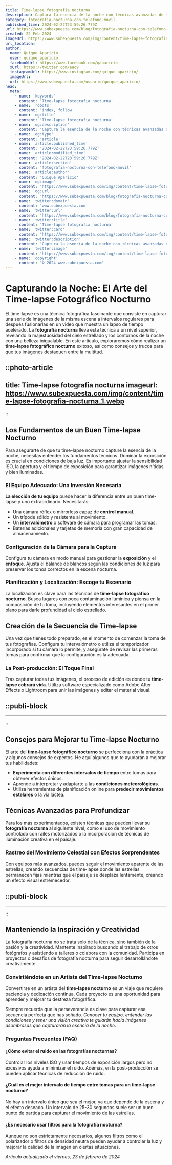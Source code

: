 ```yaml
---
title: Time-lapse fotografia nocturna
description: Captura la esencia de la noche con técnicas avanzadas de time-lapse fotográfico. Descubre secretos y consejos para fotos nocturnas impresionantes.
category: fotografia-nocturna-con-telefono-movil
published_time: 2024-02-22T23:59:26.779Z
url: https://www.subexpuesta.com/blog/fotografia-nocturna-con-telefono-movil/time-lapse-fotografia-nocturna
created: 22 Feb 2024
imageUrl: https://www.subexpuesta.com/img/content/time-lapse-fotografia-nocturna_1.webp
url_location:
author:
  name: Quique Aparicio
  user: quique_aparicio
  facebookUrl: https://www.facebook.com/qaparicio
  xUrl: https://twitter.com/eac9
  instagramUrl: https://www.instagram.com/quique_aparicio/
  imageUrl: 
  url: https://www.subexpuesta.com/usuario/quique_aparicio/
head:
  meta:
    - name: 'keywords'
      content: 'Time-lapse fotografia nocturna'
    - name: 'robots'
      content: 'index, follow'
    - name: 'og:title'
      content: 'Time-lapse fotografia nocturna'
    - name: 'og:description'
      content: 'Captura la esencia de la noche con técnicas avanzadas de time-lapse fotográfico. Descubre secretos y consejos para fotos nocturnas impresionantes.'
    - name: 'og:type'
      content: 'article'
    - name: 'article:published_time'
      content: '2024-02-22T23:59:26.779Z'
    - name: 'article:modified_time'
      content: '2024-02-22T23:59:26.779Z'
    - name: 'article:section'
      content: 'fotografia-nocturna-con-telefono-movil'
    - name: 'article:author'
      content: 'Quique Aparicio'
    - name: 'og:image'
      content: 'https://www.subexpuesta.com/img/content/time-lapse-fotografia-nocturna_1.webp'
    - name: 'og:url'
      content: 'https://www.subexpuesta.com/blog/fotografia-nocturna-con-telefono-movil/time-lapse-fotografia-nocturna'
    - name: 'twitter:domain'
      content: 'www.subexpuesta.com'
    - name: 'twitter:url'
      content: 'https://www.subexpuesta.com/blog/fotografia-nocturna-con-telefono-movil/time-lapse-fotografia-nocturna'
    - name: 'twitter:title'
      content: 'Time-lapse fotografia nocturna'
    - name: 'twitter:card'
      content: 'https://www.subexpuesta.com/img/content/time-lapse-fotografia-nocturna_1.webp'
    - name: 'twitter:description'
      content: 'Captura la esencia de la noche con técnicas avanzadas de time-lapse fotográfico. Descubre secretos y consejos para fotos nocturnas impresionantes.'
    - name: 'twitter:image'
      content: 'https://www.subexpuesta.com/img/content/time-lapse-fotografia-nocturna_1.webp'
    - name: 'copyright'
      content: '© 2024 www.subexpuesta.com'
---
```

# Capturando la Noche: El Arte del Time-lapse Fotográfico Nocturno

El time-lapse es una técnica fotográfica fascinante que consiste en capturar una serie de imágenes de la misma escena a intervalos regulares para después fusionarlas en un video que muestra un lapso de tiempo acelerado. La **fotografía nocturna** lleva esta técnica a un nivel superior, revelando la majestuosidad del cielo estrellado y los contornos de la noche con una belleza inigualable. En este artículo, exploraremos cómo realizar un **time-lapse fotográfico nocturno** exitoso, así como consejos y trucos para que tus imágenes destaquen entre la multitud.


::photo-article
---
title: Time-lapse fotografia nocturna
imageurl: https://www.subexpuesta.com/img/content/time-lapse-fotografia-nocturna_1.webp
---
::


## Los Fundamentos de un Buen Time-lapse Nocturno

Para asegurarte de que tu time-lapse nocturno capture la esencia de la noche, necesitas entender los fundamentos técnicos. Dominar la exposición es crucial en condiciones de baja luz. Es importante ajustar la sensibilidad ISO, la apertura y el tiempo de exposición para garantizar imágenes nítidas y bien iluminadas.

### El Equipo Adecuado: Una Inversión Necesaria

**La elección de tu equipo** puede hacer la diferencia entre un buen time-lapse y uno extraordinario. Necesitarás:

- Una cámara réflex o mirrorless capaz de **control manual**.
- Un trípode sólido y resistente al movimiento.
- Un **intervalómetro** o software de cámara para programar las tomas.
- Baterías adicionales y tarjetas de memoria con gran capacidad de almacenamiento.

### Configuración de la Cámara para la Captura

Configura tu cámara en modo manual para gestionar la **exposición** y el **enfoque**. Ajusta el balance de blancos según las condiciones de luz para preservar los tonos correctos en la escena nocturna.

### Planificación y Localización: Escoge tu Escenario

La localización es clave para las técnicas de **time-lapse fotográfico nocturno**. Busca lugares con poca contaminación lumínica y piensa en la composición de tu toma, incluyendo elementos interesantes en el primer plano para darle profundidad al cielo estrellado.

## Creación de la Secuencia de Time-lapse

Una vez que tienes todo preparado, es el momento de comenzar la toma de tus fotografías. Configura tu intervalómetro o utiliza el temporizador incorporado si tu cámara lo permite, y asegúrate de revisar las primeras tomas para confirmar que la configuración es la adecuada.

### La Post-producción: El Toque Final

Tras capturar todas tus imágenes, el proceso de edición es donde tu **time-lapse cobrará vida**. Utiliza software especializado como Adobe After Effects o Lightroom para unir las imágenes y editar el material visual.


  ::publi-block
  ---
  ---
  ::
  
  
## Consejos para Mejorar tu Time-lapse Nocturno

El arte del **time-lapse fotográfico nocturno** se perfecciona con la práctica y algunos consejos de expertos. He aquí algunos que te ayudarán a mejorar tus habilidades:

- **Experimenta con diferentes intervalos de tiempo** entre tomas para obtener efectos únicos.
- Aprende a interpretar y adaptarte a las **condiciones meteorológicas**.
- Utiliza herramientas de planificación online para **predecir movimientos estelares** o la vía láctea.

## Técnicas Avanzadas para Profundizar

Para los más experimentados, existen técnicas que pueden llevar su **fotografía nocturna** al siguiente nivel, como el uso de movimiento controlado con raíles motorizados o la incorporación de técnicas de iluminación creativa en el paisaje.

### Rastreo del Movimiento Celestial con Efectos Sorprendentes

Con equipos más avanzados, puedes seguir el movimiento aparente de las estrellas, creando secuencias de time-lapse donde las estrellas permanecen fijas mientras que el paisaje se desplaza lentamente, creando un efecto visual estremecedor.


  ::publi-block
  ---
  ---
  ::
  
  
## Manteniendo la Inspiración y Creatividad

La fotografía nocturna no se trata solo de la técnica, sino también de la pasión y la creatividad. Mantente inspirado buscando el trabajo de otros fotógrafos y asistiendo a talleres o colabora con la comunidad. Participa en proyectos o desafíos de fotografía nocturna para seguir desarrollándote creativamente.

### Convirtiéndote en un Artista del Time-lapse Nocturno

Convertirse en un artista del **time-lapse nocturno** es un viaje que requiere paciencia y dedicación continua. Cada proyecto es una oportunidad para aprender y mejorar tu destreza fotográfica.

Siempre recuerda que la perseverancia es clave para capturar esa secuencia perfecta que has soñado. *Conocer tu equipo, entender las condiciones y tener una visión creativa te guiarán hacia imágenes asombrosas que capturarán la esencia de la noche*.

### Preguntas Frecuentes (FAQ)

#### ¿Cómo evitar el ruido en las fotografías nocturnas?

Controlar los niveles ISO y usar tiempos de exposición largos pero no excesivos ayuda a minimizar el ruido. Además, en la post-producción se pueden aplicar técnicas de reducción de ruido.

#### ¿Cuál es el mejor intervalo de tiempo entre tomas para un time-lapse nocturno?

No hay un intervalo único que sea el mejor, ya que depende de la escena y el efecto deseado. Un intervalo de 25-30 segundos suele ser un buen punto de partida para capturar el movimiento de las estrellas.

#### ¿Es necesario usar filtros para la fotografía nocturna?

Aunque no son estrictamente necesarios, algunos filtros como el polarizador o filtros de densidad neutra pueden ayudar a controlar la luz y mejorar la calidad de la imagen en ciertas situaciones.

_Artículo actualizado el viernes, 23 de febrero de 2024_